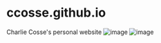 # ccosse.github.io
Charlie Cosse's personal website
![image](https://user-images.githubusercontent.com/5249621/219883125-dbe568fc-8917-44e8-a045-c69b580b862a.png)
![image](https://user-images.githubusercontent.com/5249621/219884881-ed17c553-ea3c-4bcb-9a62-df29d4031a25.png)

